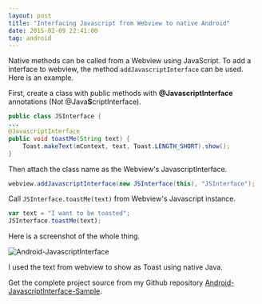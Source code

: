 ```yaml
---
layout: post
title: "Interfacing Javascript from Webview to native Android"
date: 2015-02-09 22:41:00
tag: android
---
```

Native methods can be called from a Webview using JavaScript. To add a interface to webview, the method `addJavascriptInterface` can be used. Here is an example.

First, create a class with public methods with **@JavascriptInterface**
annotations (Not @Java**S**criptInterface).

```java
public class JSInterface {
...
@JavascriptInterface
public void toastMe(String text) {
    Toast.makeText(mContext, text, Toast.LENGTH_SHORT).show();
}
```

Then attach the class name as the Webview's JavascriptInterface.

```java
webview.addJavascriptInterface(new JSInterface(this), "JSInterface");
```

Call `JSInterface.toastMe(text)` from Webview's Javascript instance.

```js
var text = "I want to be toasted";
JSInterface.toastMe(text);
```

Here is a screenshot of the whole thing.

![Android-JavascriptInterface](https://github.com/minhazul-haque/Android-JavascriptInterface-Sample/raw/master/screen/toast.png)

I used the text from webview to show as Toast using native Java.

Get the complete project source from my Github repository [Android-JavascriptInterface-Sample](https://github.com/minhazul-haque/Android-JavascriptInterface-Sample).
